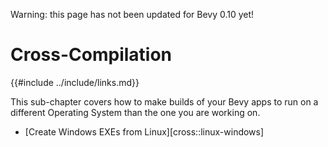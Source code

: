 Warning: this page has not been updated for Bevy 0.10 yet!

# Cross-Compilation

{{#include ../include/links.md}}

This sub-chapter covers how to make builds of your Bevy apps to run on a
different Operating System than the one you are working on.

 - [Create Windows EXEs from Linux][cross::linux-windows]
